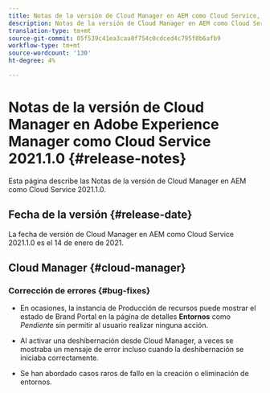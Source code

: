 ```yaml
---
title: Notas de la versión de Cloud Manager en AEM como Cloud Service, versión 2021.1.0
description: Notas de la versión de Cloud Manager en AEM como Cloud Service, versión 2021.1.0
translation-type: tm+mt
source-git-commit: 05f539c41ea3caa0f754c0cdced4c795f8b6afb9
workflow-type: tm+mt
source-wordcount: '130'
ht-degree: 4%

---
```



# Notas de la versión de Cloud Manager en Adobe Experience Manager como Cloud Service 2021.1.0 {#release-notes}

Esta página describe las Notas de la versión de Cloud Manager en AEM como Cloud Service 2021.1.0.

## Fecha de la versión {#release-date}

La fecha de versión de Cloud Manager en AEM como Cloud Service 2021.1.0 es el 14 de enero de 2021.

## Cloud Manager {#cloud-manager}

### Corrección de errores {#bug-fixes}

* En ocasiones, la instancia de Producción de recursos puede mostrar el estado de Brand Portal en la página de detalles **Entornos** como *Pendiente* sin permitir al usuario realizar ninguna acción.

* Al activar una deshibernación desde Cloud Manager, a veces se mostraba un mensaje de error incluso cuando la deshibernación se iniciaba correctamente.

* Se han abordado casos raros de fallo en la creación o eliminación de entornos.
